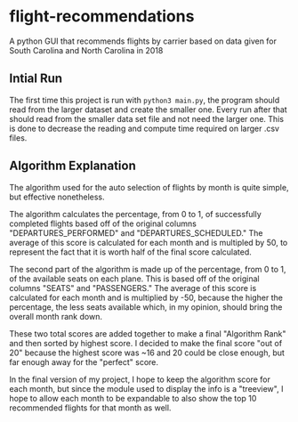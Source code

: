 # flight-recommendations
A python GUI that recommends flights by carrier based on data given for South Carolina and North Carolina in 2018

## Intial Run
The first time this project is run with `python3 main.py`, the program should read from the larger dataset 
and create the smaller one. Every run after that should read from the smaller data set file and not need the larger one. 
This is done to decrease the reading and compute time required on larger .csv files.

## Algorithm Explanation
The algorithm used for the auto selection of flights by month is 
quite simple, but effective nonetheless.

The algorithm calculates the percentage, from 0 to 1, of successfully completed 
flights based off of the original columns "DEPARTURES_PERFORMED" and 
"DEPARTURES_SCHEDULED." The average of this score is calculated for each month and
is multipled by 50, to represent the fact that it is worth half of the final score calculated.

The second part of the algorithm is made up of the percentage, from 0 to 1, of the available
seats on each plane. This is based off of the original columns "SEATS" and "PASSENGERS." The
average of this score is calculated for each month and is multiplied by -50, because the higher 
the percentage, the less seats available which, in my opinion, should bring the overall month rank down.

These two total scores are added together to make a final "Algorithm Rank" and then sorted by highest
score. I decided to make the final score "out of 20" because the highest score was ~16 and 20 could be
close enough, but far enough away for the "perfect" score.

In the final version of my project, I hope to keep the algorithm score for each month, but since the 
module used to display the info is a "treeview", I hope to allow each month to be expandable to also
show the top 10 recommended flights for that month as well.
